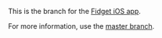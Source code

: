 This is the branch for the [Fidget iOS app](https://goo.gl/qEiFTd).

For more information, use the [master branch](https://git.io/vdlzR).
